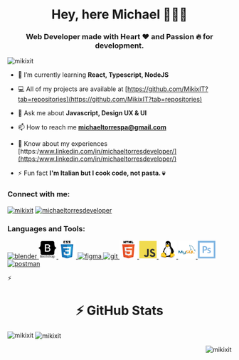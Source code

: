 <h1 align="center">Hey, here Michael 👨🏻‍💻</h1>

<h3 align="center">Web Developer made with Heart  ❤️ and Passion 🔥 for development.</h3>

<p align="left"> <img src="https://komarev.com/ghpvc/?username=mikixit&label=Profile%20views&color=0e75b6&style=flat" alt="mikixit" /> </p>

- 🌱 I’m currently learning **React, Typescript, NodeJS**

- 💻 All of my projects are available at [https://github.com/MikixIT?tab=repositories](https://github.com/MikixIT?tab=repositories)

- 💬 Ask me about **Javascript, Design UX & UI**

- 📫 How to reach me **michaeltorrespa@gmail.com**

- 📄 Know about my experiences [https:/www.linkedin.com/in/michaeltorresdeveloper/](https:/www.linkedin.com/in/michaeltorresdeveloper/)

- ⚡ Fun fact **I'm Italian but I cook code, not pasta. 💀**

<h3 align="left">Connect with me:</h3>
<p align="left">
<a href="https://dev.to/mikixit" target="blank"><img align="center" src="https://raw.githubusercontent.com/rahuldkjain/github-profile-readme-generator/master/src/images/icons/Social/devto.svg" alt="mikixit" height="30" width="40" /></a>
<a href="https://linkedin.com/in/michaeltorresdeveloper" target="blank"><img align="center" src="https://raw.githubusercontent.com/rahuldkjain/github-profile-readme-generator/master/src/images/icons/Social/linked-in-alt.svg" alt="michaeltorresdeveloper" height="30" width="40" /></a>
</p>

<h3 align="left">Languages and Tools:</h3>
<p align="left"> <a href="https://www.blender.org/" target="_blank" rel="noreferrer"> <img src="https://download.blender.org/branding/community/blender_community_badge_white.svg" alt="blender" width="40" height="40"/> </a> <a href="https://getbootstrap.com" target="_blank" rel="noreferrer"> <img src="https://raw.githubusercontent.com/devicons/devicon/master/icons/bootstrap/bootstrap-plain-wordmark.svg" alt="bootstrap" width="40" height="40"/> </a> <a href="https://www.w3schools.com/css/" target="_blank" rel="noreferrer"> <img src="https://raw.githubusercontent.com/devicons/devicon/master/icons/css3/css3-original-wordmark.svg" alt="css3" width="40" height="40"/> </a> <a href="https://www.figma.com/" target="_blank" rel="noreferrer"> <img src="https://www.vectorlogo.zone/logos/figma/figma-icon.svg" alt="figma" width="40" height="40"/> </a> <a href="https://git-scm.com/" target="_blank" rel="noreferrer"> <img src="https://www.vectorlogo.zone/logos/git-scm/git-scm-icon.svg" alt="git" width="40" height="40"/> </a> <a href="https://www.w3.org/html/" target="_blank" rel="noreferrer"> <img src="https://raw.githubusercontent.com/devicons/devicon/master/icons/html5/html5-original-wordmark.svg" alt="html5" width="40" height="40"/> </a> <a href="https://developer.mozilla.org/en-US/docs/Web/JavaScript" target="_blank" rel="noreferrer"> <img src="https://raw.githubusercontent.com/devicons/devicon/master/icons/javascript/javascript-original.svg" alt="javascript" width="40" height="40"/> </a> <a href="https://www.linux.org/" target="_blank" rel="noreferrer"> <img src="https://raw.githubusercontent.com/devicons/devicon/master/icons/linux/linux-original.svg" alt="linux" width="40" height="40"/> </a> <a href="https://www.mysql.com/" target="_blank" rel="noreferrer"> <img src="https://raw.githubusercontent.com/devicons/devicon/master/icons/mysql/mysql-original-wordmark.svg" alt="mysql" width="40" height="40"/> </a> <a href="https://www.photoshop.com/en" target="_blank" rel="noreferrer"> <img src="https://raw.githubusercontent.com/devicons/devicon/master/icons/photoshop/photoshop-line.svg" alt="photoshop" width="40" height="40"/> </a> <a href="https://postman.com" target="_blank" rel="noreferrer"> <img src="https://www.vectorlogo.zone/logos/getpostman/getpostman-icon.svg" alt="postman" width="40" height="40"/> </a> 
</p>

:zap: <h1 align="center"> :zap: GitHub Stats </h1>


<p><img align="left" src="https://github-readme-stats.vercel.app/api/top-langs?username=mikixit&show_icons=true&locale=en&layout=compact" alt="mikixit" /></p>

<p>&nbsp;<img align="center" src="https://github-readme-stats.vercel.app/api?username=mikixit&show_icons=true&locale=en" alt="mikixit" /></p>

<p><img align="right" src="https://github-readme-streak-stats.herokuapp.com/?user=mikixit&" alt="mikixit" /></p>


